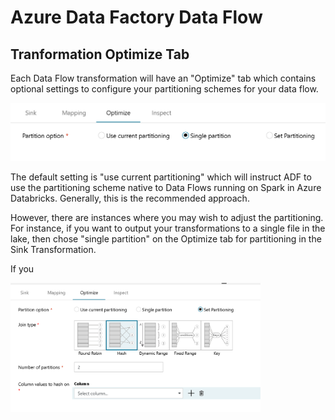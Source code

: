 # Azure Data Factory Data Flow

## Tranformation Optimize Tab

Each Data Flow transformation will have an "Optimize" tab which contains optional settings to configure your partitioning schemes for your data flow.

<img src="../images/opt001.png" width="800">

The default setting is "use current partitioning" which will instruct ADF to use the partitioning scheme native to Data Flows running on Spark in Azure Databricks. Generally, this is the recommended approach.

However, there are instances where you may wish to adjust the partitioning. For instance, if you want to output your transformations to a single file in the lake, then chose "single partition" on the Optimize tab for partitioning in the Sink Transformation.

If you 

<img src="../images/opt002.png" width="400">
